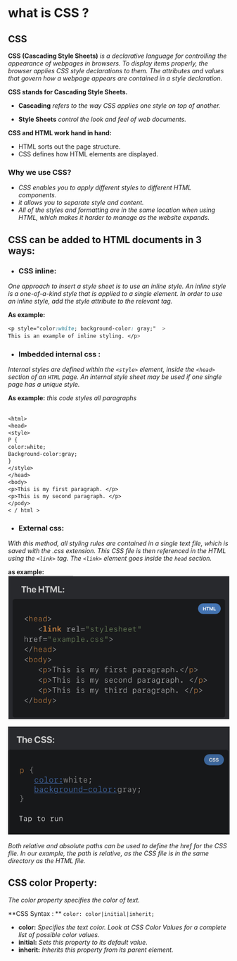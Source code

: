 # what is CSS ?
## CSS
 **CSS (Cascading Style Sheets)** *is a declarative language for controlling the appearance of webpages in browsers. To display items properly, the browser applies CSS style declarations to them. The attributes and values that govern how a webpage appears are contained in a style declaration.*

**CSS stands for Cascading Style Sheets.**

+ **Cascading** *refers to the way CSS applies one style on top of another.*
- **Style Sheets** *control the look and feel of web documents.*

**CSS and HTML work hand in hand:**
- HTML sorts out the page structure.
- CSS defines how HTML elements are displayed.


### Why we use CSS?
* *CSS enables you to apply different styles to different HTML components.*
* *it allows you to separate style and content.*
* *All of the styles and formatting are in the same location when using HTML, which makes it harder to manage as the website expands.*

## CSS can be added to HTML documents in 3 ways:
+ ### CSS inline:
*One approach to insert a style sheet is to use an inline style. An inline style is a one-of-a-kind style that is applied to a single element.
In order to use an inline style, add the style attribute to the relevant tag.*

**As example:**
```css 
<p style="color:white; background-color: gray;"  > 
This is an example of inline styling. </p> 
```
+ ### Imbedded internal css :
*Internal styles are defined within the `<style>` element, inside the `<head>` section of an `HTML` page.
An internal style sheet may be used if one single page has a unique style.*

**As example:**
*this  code styles all paragraphs*
```
 
<html> 
<head> 
<style> 
P {
color:white;
Background-color:gray;
} 
</style> 
</head> 
<body>
<p>This is my first paragraph. </p>
<p>This is my second paragraph. </p>
</pody>
< / html > 
```
+ ### External css:

*With this method, all styling rules are contained in a single text file, which is saved with the .css extension. 
This CSS file is then referenced in the HTML using the `<link>` tag. The `<link>` element goes inside the `head` section.*

**as example:**
![the html](theHtml.PNG)

![The CSS](CaptureCSS.PNG)

*Both relative and absolute paths can be used to define the href for the CSS file. In our example, the path is relative, as the CSS file is in the same directory as the HTML file.*

## CSS color Property:
*The color property specifies the color of text.*

**CSS Syntax : **
`color: color|initial|inherit;`

+ **color:** *Specifies the text color. Look at CSS Color Values for a complete list of possible color values.*
+ **initial:** *Sets this property to its default value.*
+ **inherit:** *Inherits this property from its parent element.*










